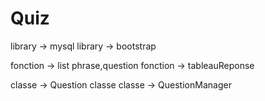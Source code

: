 # Quiz

library -> mysql
library -> bootstrap

fonction -> list phrase,question
fonction -> tableauReponse

classe -> Question classe
classe -> QuestionManager
